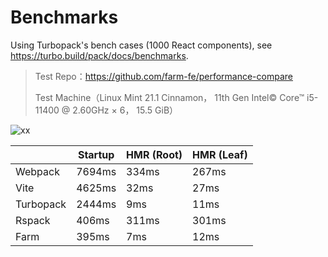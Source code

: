# Benchmarks

Using Turbopack's bench cases (1000 React components), see https://turbo.build/pack/docs/benchmarks.

> Test Repo：https://github.com/farm-fe/performance-compare
>
> Test Machine（Linux Mint 21.1 Cinnamon， 11th Gen Intel© Core™ i5-11400 @ 2.60GHz × 6， 15.5 GiB）

![xx](/img/benchmark.png)

|                     | **Startup**  | **HMR (Root)**  | **HMR (Leaf)**  |
| ------------------- | ------- | ----- | --- |
| Webpack      | 7694ms   | 334ms | 267ms |
| Vite         | 4625ms  | 32ms  | 27ms |
| Turbopack   | 2444ms | 9ms | 11ms |
| Rspack   | 406ms | 311ms | 301ms |
| Farm    | 395ms  | 7ms  | 12ms  |

